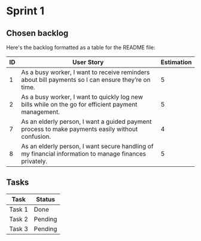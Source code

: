 # Sprint 1

## Chosen backlog
Here's the backlog formatted as a table for the README file:

| ID  | User Story                                                                                                 | Estimation |
|-----|------------------------------------------------------------------------------------------------------------|------------|
| 1   | As a busy worker, I want to receive reminders about bill payments so I can ensure they’re on time.         | 5          |
| 2   | As a busy worker, I want to quickly log new bills while on the go for efficient payment management.        | 5          |
| 7   | As an elderly person, I want a guided payment process to make payments easily without confusion.           | 4          |
| 8   | As an elderly person, I want secure handling of my financial information to manage finances privately.     | 5          |

## Tasks

| Task   | Status  |
|--------|---------|
| Task 1 | Done    |
| Task 2 | Pending |
| Task 3 | Pending |
